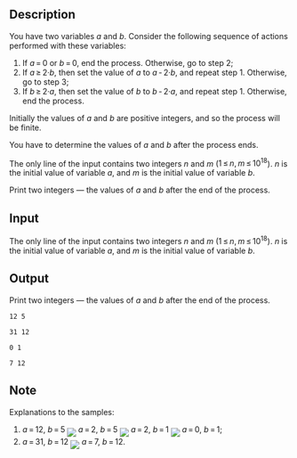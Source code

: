 ## Description

<div><p>You have two variables <span class="tex-span"><i>a</i></span> and <span class="tex-span"><i>b</i></span>. Consider the following sequence of actions performed with these variables:</p><ol><li> If <span class="tex-span"><i>a</i> = 0</span> or <span class="tex-span"><i>b</i> = 0</span>, end the process. Otherwise, go to step <span class="tex-span">2</span>;</li><li> If <span class="tex-span"><i>a</i> ≥ 2·<i>b</i></span>, then set the value of <span class="tex-span"><i>a</i></span> to <span class="tex-span"><i>a</i> - 2·<i>b</i></span>, and repeat step <span class="tex-span">1</span>. Otherwise, go to step <span class="tex-span">3</span>;</li><li> If <span class="tex-span"><i>b</i> ≥ 2·<i>a</i></span>, then set the value of <span class="tex-span"><i>b</i></span> to <span class="tex-span"><i>b</i> - 2·<i>a</i></span>, and repeat step <span class="tex-span">1</span>. Otherwise, end the process.</li></ol><p>Initially the values of <span class="tex-span"><i>a</i></span> and <span class="tex-span"><i>b</i></span> are positive integers, and so the process will be finite.</p><p>You have to determine the values of <span class="tex-span"><i>a</i></span> and <span class="tex-span"><i>b</i></span> after the process ends.</p></div><div class="input-specification"><p>The only line of the input contains two integers <span class="tex-span"><i>n</i></span> and <span class="tex-span"><i>m</i></span> (<span class="tex-span">1 ≤ <i>n</i>, <i>m</i> ≤ 10<sup class="upper-index">18</sup></span>). <span class="tex-span"><i>n</i></span> is the initial value of variable <span class="tex-span"><i>a</i></span>, and <span class="tex-span"><i>m</i></span> is the initial value of variable <span class="tex-span"><i>b</i></span>.</p></div><div class="output-specification"><p>Print two integers — the values of <span class="tex-span"><i>a</i></span> and <span class="tex-span"><i>b</i></span> after the end of the process.</p></div>

## Input

<p>The only line of the input contains two integers <span class="tex-span"><i>n</i></span> and <span class="tex-span"><i>m</i></span> (<span class="tex-span">1 ≤ <i>n</i>, <i>m</i> ≤ 10<sup class="upper-index">18</sup></span>). <span class="tex-span"><i>n</i></span> is the initial value of variable <span class="tex-span"><i>a</i></span>, and <span class="tex-span"><i>m</i></span> is the initial value of variable <span class="tex-span"><i>b</i></span>.</p>

## Output

<p>Print two integers — the values of <span class="tex-span"><i>a</i></span> and <span class="tex-span"><i>b</i></span> after the end of the process.</p>





```input1
12 5

```




```input2
31 12

```




```output1
0 1

```




```output2
7 12

```



## Note

<p>Explanations to the samples:</p><ol><li> <span class="tex-span"><i>a</i> = 12</span>, <span class="tex-span"><i>b</i> = 5</span> <img align="middle" class="tex-formula" src="file://Hs1XNw74.png" style="max-width: 100.0%;max-height: 100.0%;"> <span class="tex-span"><i>a</i> = 2</span>, <span class="tex-span"><i>b</i> = 5</span> <img align="middle" class="tex-formula" src="file://gMuyVqlQ.png" style="max-width: 100.0%;max-height: 100.0%;"> <span class="tex-span"><i>a</i> = 2</span>, <span class="tex-span"><i>b</i> = 1</span> <img align="middle" class="tex-formula" src="file://kBXnuIKd.png" style="max-width: 100.0%;max-height: 100.0%;"> <span class="tex-span"><i>a</i> = 0</span>, <span class="tex-span"><i>b</i> = 1</span>;</li><li> <span class="tex-span"><i>a</i> = 31</span>, <span class="tex-span"><i>b</i> = 12</span> <img align="middle" class="tex-formula" src="file://wbW5K8kn.png" style="max-width: 100.0%;max-height: 100.0%;"> <span class="tex-span"><i>a</i> = 7</span>, <span class="tex-span"><i>b</i> = 12</span>.</li></ol>
